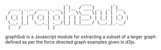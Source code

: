 <pre>
                       _     ____        _
  __ _ _ __ __ _ _ __ | |__ / ___| _   _| |__
 / _` | '__/ _` | '_ \| '_ \\___ \| | | | '_ \
| (_| | | | (_| | |_) | | | |___) | |_| | |_) |
 \__, |_|  \__,_| .__/|_| |_|____/ \__,_|_.__/
 |___/          |_|
</pre>

graphSub is a Javascript module for extracting
a subset of a larger graph defined as per the
force directed graph examples given in d3js.
